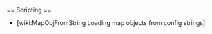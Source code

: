 == Scripting ==                                                   
                                                                  
 * [wiki:MapObjFromString Loading map objects from config strings]

